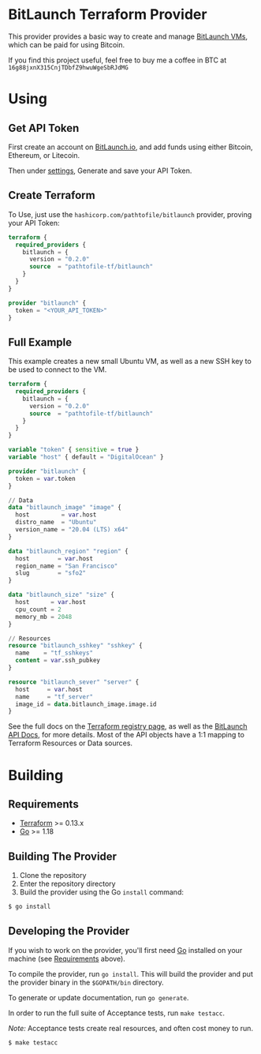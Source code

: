 # BitLaunch Terraform Provider
This provider provides a basic way to create and manage [BitLaunch VMs](https://bitlaunch.io/), which can
be paid for using Bitcoin.

If you find this project useful, feel free to buy me a coffee in BTC at `16g88jxnX315CnjTDbfZ9hwuWgeSbRJdMG`

# Using
## Get API Token
First create an account on [BitLaunch.io](https://bitlaunch.io/), and add funds using
either Bitcoin, Ethereum, or Litecoin.

Then under [settings](https://app.bitlaunch.io/account/api), Generate and save your API Token.


## Create Terraform
To Use, just use the `hashicorp.com/pathtofile/bitlaunch` provider, proving your API Token:
```terraform
terraform {
  required_providers {
    bitlaunch = {
      version = "0.2.0"
      source  = "pathtofile-tf/bitlaunch"
    }
  }
}

provider "bitlaunch" {
  token = "<YOUR_API_TOKEN>"
}
```

## Full Example
This example creates a new small Ubuntu VM, as well as a new SSH key
to be used to connect to the VM.
```terraform
terraform {
  required_providers {
    bitlaunch = {
      version = "0.2.0"
      source  = "pathtofile-tf/bitlaunch"
    }
  }
}

variable "token" { sensitive = true }
variable "host" { default = "DigitalOcean" }

provider "bitlaunch" {
  token = var.token
}

// Data
data "bitlaunch_image" "image" {
  host         = var.host
  distro_name  = "Ubuntu"
  version_name = "20.04 (LTS) x64"
}

data "bitlaunch_region" "region" {
  host        = var.host
  region_name = "San Francisco"
  slug        = "sfo2"
}

data "bitlaunch_size" "size" {
  host      = var.host
  cpu_count = 2
  memory_mb = 2048
}

// Resources
resource "bitlaunch_sshkey" "sshkey" {
  name    = "tf_sshkeys"
  content = var.ssh_pubkey
}

resource "bitlaunch_sever" "server" {
  host     = var.host
  name     = "tf_server"
  image_id = data.bitlaunch_image.image.id
}
```

See the full docs on the [Terraform registry page](https://registry.terraform.io/providers/pathtofile-tf/bitlaunch/latest/docs), as well as the [BitLaunch API Docs](https://developers.bitlaunch.io/reference),
for more details. Most of the API objects have a 1:1 mapping to Terraform Resources or Data sources.

# Building
## Requirements
-	[Terraform](https://www.terraform.io/downloads.html) >= 0.13.x
-	[Go](https://golang.org/doc/install) >= 1.18

## Building The Provider
1. Clone the repository
1. Enter the repository directory
1. Build the provider using the Go `install` command: 
```sh
$ go install
```

## Developing the Provider
If you wish to work on the provider, you'll first need [Go](http://www.golang.org) installed on your machine (see [Requirements](#requirements) above).

To compile the provider, run `go install`. This will build the provider and put the provider binary in the `$GOPATH/bin` directory.

To generate or update documentation, run `go generate`.

In order to run the full suite of Acceptance tests, run `make testacc`.

*Note:* Acceptance tests create real resources, and often cost money to run.

```sh
$ make testacc
```
